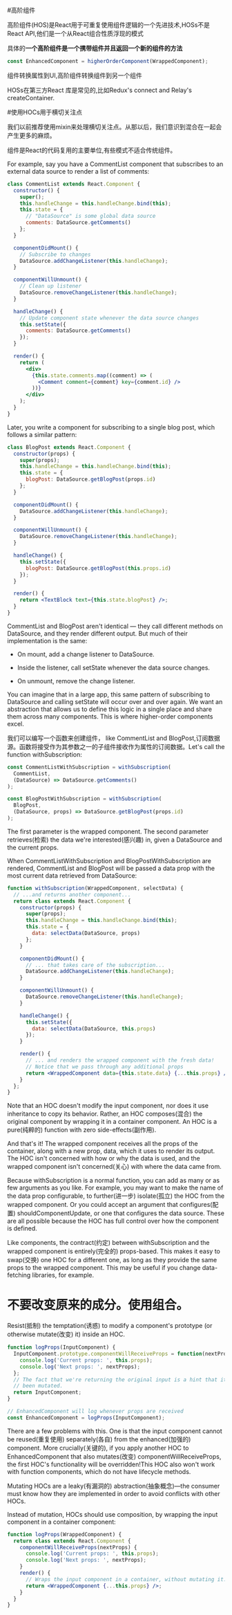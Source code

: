 #高阶组件

高阶组件(HOS)是React用于可重复使用组件逻辑的一个先进技术,HOSs不是React API,他们是一个从React组合性质浮现的模式

具体的**一个高阶组件是一个携带组件并且返回一个新的组件的方法**

```jsx harmony
const EnhancedComponent = higherOrderComponent(WrappedComponent);
```

组件转换属性到UI,高阶组件转换组件到另一个组件

HOSs在第三方React 库是常见的,比如Redux's connect and Relay's createContainer.

#使用HOCs用于横切关注点

我们以前推荐使用mixin来处理横切关注点。从那以后，我们意识到混合在一起会产生更多的麻烦。

组件是React的代码复用的主要单位,有些模式不适合传统组件。

For example, say you have a CommentList component that subscribes to an external data source to render a list of comments:

```jsx harmony
class CommentList extends React.Component {
  constructor() {
    super();
    this.handleChange = this.handleChange.bind(this);
    this.state = {
      // "DataSource" is some global data source
      comments: DataSource.getComments()
    };
  }

  componentDidMount() {
    // Subscribe to changes
    DataSource.addChangeListener(this.handleChange);
  }

  componentWillUnmount() {
    // Clean up listener
    DataSource.removeChangeListener(this.handleChange);
  }

  handleChange() {
    // Update component state whenever the data source changes
    this.setState({
      comments: DataSource.getComments()
    });
  }

  render() {
    return (
      <div>
        {this.state.comments.map((comment) => (
          <Comment comment={comment} key={comment.id} />
        ))}
      </div>
    );
  }
}
```

Later, you write a component for subscribing to a single blog post, which follows a similar pattern:

```jsx harmony
class BlogPost extends React.Component {
  constructor(props) {
    super(props);
    this.handleChange = this.handleChange.bind(this);
    this.state = {
      blogPost: DataSource.getBlogPost(props.id)
    };
  }

  componentDidMount() {
    DataSource.addChangeListener(this.handleChange);
  }

  componentWillUnmount() {
    DataSource.removeChangeListener(this.handleChange);
  }

  handleChange() {
    this.setState({
      blogPost: DataSource.getBlogPost(this.props.id)
    });
  }

  render() {
    return <TextBlock text={this.state.blogPost} />;
  }
}
```

CommentList and BlogPost aren't identical — they call different methods on DataSource, and they render different output. But much of their implementation is the same:

+ On mount, add a change listener to DataSource.

+ Inside the listener, call setState whenever the data source changes.

+ On unmount, remove the change listener.

You can imagine that in a large app, this same pattern of subscribing to DataSource and calling setState will occur over and over again. We want an abstraction that allows us to define this logic in a single place and share them across many components. This is where higher-order components excel.

我们可以编写一个函数来创建组件， like CommentList and BlogPost,订阅数据源。函数将接受作为其参数之一的子组件接收作为属性的订阅数据。Let's call the function withSubscription:

```jsx harmony
const CommentListWithSubscription = withSubscription(
  CommentList,
  (DataSource) => DataSource.getComments()
);

const BlogPostWithSubscription = withSubscription(
  BlogPost,
  (DataSource, props) => DataSource.getBlogPost(props.id)
);
```

The first parameter is the wrapped component. The second parameter retrieves(检索) the data we're interested(感兴趣) in, given a DataSource and the current props.

When CommentListWithSubscription and BlogPostWithSubscription are rendered, CommentList and BlogPost will be passed a data prop with the most current data retrieved from DataSource:

```jsx harmony
function withSubscription(WrappedComponent, selectData) {
  // ...and returns another component...
  return class extends React.Component {
    constructor(props) {
      super(props);
      this.handleChange = this.handleChange.bind(this);
      this.state = {
        data: selectData(DataSource, props)
      };
    }

    componentDidMount() {
      // ... that takes care of the subscription...
      DataSource.addChangeListener(this.handleChange);
    }

    componentWillUnmount() {
      DataSource.removeChangeListener(this.handleChange);
    }

    handleChange() {
      this.setState({
        data: selectData(DataSource, this.props)
      });
    }

    render() {
      // ... and renders the wrapped component with the fresh data!
      // Notice that we pass through any additional props
      return <WrappedComponent data={this.state.data} {...this.props} />;
    }
  };
}
```

Note that an HOC doesn't modify the input component, nor does it use inheritance to copy its behavior. Rather, an HOC composes(混合) the original component by wrapping it in a container component. An HOC is a pure(纯粹的) function with zero side-effects(副作用).

And that's it! The wrapped component receives all the props of the container, along with a new prop, data, which it uses to render its output. The HOC isn't concerned with how or why the data is used, and the wrapped component isn't concerned(关心) with where the data came from.

Because withSubscription is a normal function, you can add as many or as few arguments as you like. For example, you may want to make the name of the data prop configurable, to further(进一步) isolate(孤立) the HOC from the wrapped component. Or you could accept an argument that configures(配置) shouldComponentUpdate, or one that configures the data source. These are all possible because the HOC has full control over how the component is defined.

Like components, the contract(约定) between withSubscription and the wrapped component is entirely(完全的) props-based. This makes it easy to swap(交换) one HOC for a different one, as long as they provide the same props to the wrapped component. This may be useful if you change data-fetching libraries, for example.

# 不要改变原来的成分。使用组合。

Resist(抵制) the temptation(诱惑) to modify a component's prototype (or otherwise mutate(改变) it) inside an HOC.

```js
function logProps(InputComponent) {
  InputComponent.prototype.componentWillReceiveProps = function(nextProps) {
    console.log('Current props: ', this.props);
    console.log('Next props: ', nextProps);
  };
  // The fact that we're returning the original input is a hint that it has
  // been mutated.
  return InputComponent;
}

// EnhancedComponent will log whenever props are received
const EnhancedComponent = logProps(InputComponent);
```

There are a few problems with this. One is that the input component cannot be reused(重复使用) separately(各自) from the enhanced(加强的) component. More crucially(关键的), if you apply another HOC to EnhancedComponent that also mutates(改变) componentWillReceiveProps, the first HOC's functionality will be overridden!This HOC also won't work with function components, which do not have lifecycle methods.

Mutating HOCs are a leaky(有漏洞的) abstraction(抽象概念)—the consumer must know how they are implemented in order to avoid conflicts with other HOCs.

Instead of mutation, HOCs should use composition, by wrapping the input component in a container component:

```jsx harmony
function logProps(WrappedComponent) {
  return class extends React.Component {
    componentWillReceiveProps(nextProps) {
      console.log('Current props: ', this.props);
      console.log('Next props: ', nextProps);
    }
    render() {
      // Wraps the input component in a container, without mutating it. Good!
      return <WrappedComponent {...this.props} />;
    }
  }
}
```

